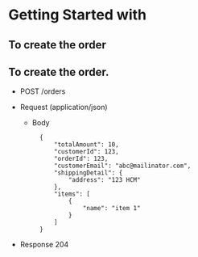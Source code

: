 # Getting Started with 

## To create the order

## To create the order.

+ POST /orders
+ Request (application/json)

    + Body

            {
                "totalAmount": 10,
                "customerId": 123,
                "orderId": 123,
                "customerEmail": "abc@mailinator.com",
                "shippingDetail": {
                    "address": "123 HCM"
                },
                "items": [
                    {
                        "name": "item 1"
                    }
                ]
            }



+ Response 204
